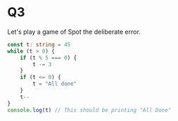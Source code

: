 # Q3

Let's play a game of Spot the deliberate error.

```ts
const t: string = 45
while (t > 0) {
    if (t % 5 === 0) {
        t -= 3
    }
    if (t <= 0) {
        t = "All done"
    }
    t--
}
console.log(t) // This should be printing "All Done"
```
